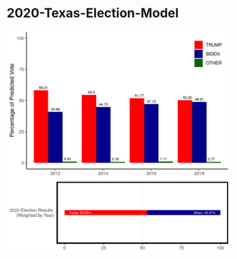 # 2020-Texas-Election-Model

<p align="center">

<img align="center" width="800" src="https://raw.githubusercontent.com/johnwoodill/2020-Texas-Election-Model/main/figures/predictions.png?raw=true">



<img align="center" width="800" src="https://raw.githubusercontent.com/johnwoodill/2020-Texas-Election-Model/main/figures/bar_predictions.png?raw=true">